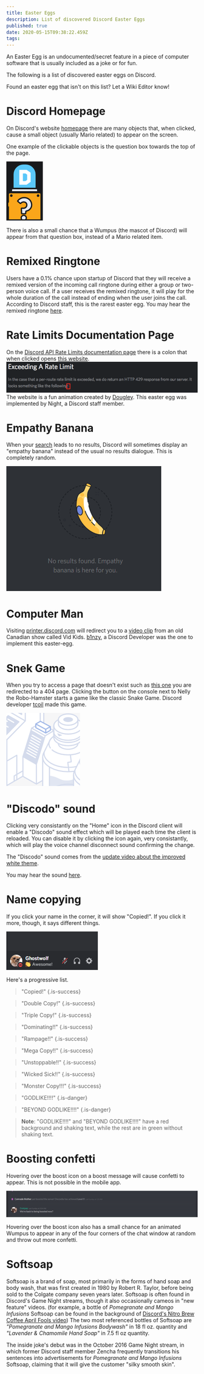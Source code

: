 ```yaml
---
title: Easter Eggs
description: List of discovered Discord Easter Eggs
published: true
date: 2020-05-15T09:38:22.459Z
tags: 
---
```


An Easter Egg is an undocumented/secret feature in a piece of computer software that is usually included as a joke or for fun.

The following is a list of discovered easter eggs on Discord. 

Found an easter egg that isn't on this list? Let a Wiki Editor know! 

# Discord Homepage
On Discord's website [homepage](https://discord.com) there are many objects that, when clicked, cause a small object (usually Mario related) to appear on the screen.

One example of the clickable objects is the question box towards the top of the page.

![Box](/easter-eggs/newbutton.png)

There is also a small chance that a Wumpus (the mascot of Discord) will appear from that question box, instead of a Mario related item.

# Remixed Ringtone
Users have a 0.1% chance upon startup of Discord that they will receive a remixed version of the incoming call ringtone during either a group or two-person voice call. If a user receives the remixed ringtone, it will play for the whole duration of the call instead of ending when the user joins the call. According to Discord staff, this is the rarest easter egg. You may hear the remixed ringtone [here](https://canary.discord.com/assets/b9411af07f154a6fef543e7e442e4da9.mp3).

# Rate Limits Documentation Page
On the [Discord API Rate Limits documentation page](https://discord.com/developers/docs/topics/rate-limits) there is a colon that when clicked opens [this website](http://takeb1nzyto.space). 
![colon.png](/easter-eggs/colon.png)
The website is a fun animation created by [Dougley](http://dougleyownsthisdomain.takeb1nzyto.space/). This easter egg was implemented by Night, a Discord staff member.

# Empathy Banana
When your [search](/search) leads to no results, Discord will sometimes display an "empathy banana" instead of the usual no results dialogue. This is completely random.

![Banana](/easter-eggs/banana.png)

# Computer Man
Visiting [printer.discord.com](https://printer.discord.com) will redirect you to a [video clip](https://www.youtube.com/watch?v=jeg_TJvkSjg) from an old Canadian show called Vid Kids. [b1nzy](https://twitter.com/b1naryth1ef), a Discord Developer was the one to implement this easter-egg. 

# Snek Game
When you try to access a page that doesn't exist such as [this one](https://discord.com/TheDiscordWikisPartnership) you are redirected to a 404 page. Clicking the button on the console next to Nelly the Robo-Hamster starts a game like the classic Snake Game. Discord developer [tcoil](https://twitter.com/t_coil) made this game.

![Console Button](/easter-eggs/console-button.png)

# "Discodo" sound
Clicking very consistantly on the "Home" icon in the Discord client will enable a "Discodo" sound effect which will be played each time the client is reloaded.
You can disable it by clicking the icon again, very consistantly, which will play the voice channel disconnect sound confirming the change.

The "Discodo" sound comes from the [update video about the improved white theme](https://youtube.com/watch?v=BJHZxqyfrqk?t=61).

You may hear the sound [here](https://canary.discord.com/assets/773745b4ebae9f47e802724ec33b8a3f.mp3).

# Name copying
If you click your name in the corner, it will show "Copied!". If you click it more, though, it says different things. 

![username-copy-messages.gif](/uploads/easter-eggs/username-copy-messages.gif)

Here's a progressive list.

> "Copied!"
{.is-success}

> "Double Copy!"
{.is-success}

> "Triple Copy!"
{.is-success}

> "Dominating!!"
{.is-success}

> "Rampage!!"
{.is-success}

> "Mega Copy!!"
{.is-success}

> "Unstoppable!!"
{.is-success}

> "Wicked Sick!!"
{.is-success}

> "Monster Copy!!!"
{.is-success}

> "GODLIKE!!!!"
{.is-danger}

> "BEYOND GODLIKE!!!!"
{.is-danger}


> **Note**:
> "GODLIKE!!!!" and "BEYOND GODLIKE!!!!" have a red background and shaking text, while the rest are in green without shaking text.

# Boosting confetti
Hovering over the boost icon on a boost message will cause confetti to appear. This is not possible in the mobile app.

![Boost Confetti](/easter-eggs/boost-confetti.gif)

Hovering over the boost icon also has a small chance for an animated Wumpus to appear in any of the four corners of the chat window at random and throw out more confetti.

# Softsoap
Softsoap is a brand of soap, most primarily in the forms of hand soap and body wash, that was first created in 1980 by Robert R. Taylor, before being sold to the Colgate company seven years later.  Softsoap is often found in Discord's Game Night streams, though it also occasionally cameos in "new feature" videos. (for example, a bottle of *Pomegranate and Mango Infusions* Softsoap can be found in the background of [Discord's Nitro Brew Coffee April Fools video](https://www.youtube.com/watch?v=9Z4GW6Vd6NI))  The two most referenced bottles of Softsoap are *"Pomegranate and Mango Infusions Bodywash"* in 18 fl oz. quantity and *"Lavender & Chamomile Hand Soap"* in 7.5 fl oz quantity.

The inside joke's debut was in the October 2016 Game Night stream, in which former Discord staff member Zencha frequently transitions his sentences into advertisements for *Pomegranate and Mango Infusions* Softsoap, claiming that it will give the customer "silky smooth skin".